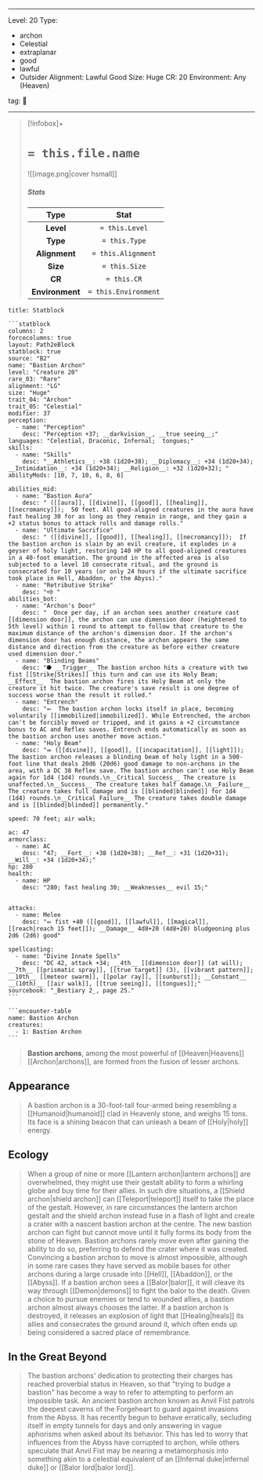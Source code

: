 
---


Level: 20
Type:
- archon
- Celestial
- extraplanar
- good
- lawful
- Outsider
Alignment: Lawful Good
Size: Huge
CR: 20
Environment: Any (Heaven)


tag: 👹

---

> [!infobox]+
> #  `= this.file.name`
> ![[image.png|cover hsmall]]
> ##### Stats
> Type | Stat |
> :---:|:---:|
> **Level** | `= this.Level` |
> **Type** | `= this.Type` |
> **Alignment** | `= this.Alignment` |
> **Size** | `= this.Size` |
> **CR** | `= this.CR` |
> **Environment** | `= this.Environment` |




````ad-info
title: Statblock

```statblock
columns: 2
forcecolumns: true
layout: Path2eBlock
statblock: true
source: "B2"
name: "Bastion Archon"
level: "Creature 20"
rare_03: "Rare"
alignment: "LG"
size: "Huge"
trait_04: "Archon"
trait_05: "Celestial"
modifier: 37
perception:
  - name: "Perception"
    desc: "Perception +37; __darkvision__, __true seeing__;"
languages: "Celestial, Draconic, Infernal;  tongues;"
skills:
  - name: "Skills"
    desc: "__Athletics__: +38 (1d20+38); __Diplomacy__: +34 (1d20+34); __Intimidation__: +34 (1d20+34); __Religion__: +32 (1d20+32); "
abilityMods: [10, 7, 10, 6, 8, 6]

abilities_mid:
  - name: "Bastion Aura"
    desc: " ([[aura]], [[divine]], [[good]], [[healing]], [[necromancy]]);  50 feet. All good-aligned creatures in the aura have fast healing 30 for as long as they remain in range, and they gain a +2 status bonus to attack rolls and damage rolls."
  - name: "Ultimate Sacrifice"
    desc: " ([[divine]], [[good]], [[healing]], [[necromancy]]);  If the bastion archon is slain by an evil creature, it explodes in a geyser of holy light, restoring 140 HP to all good-aligned creatures in a 40-foot emanation. The ground in the affected area is also subjected to a level 10 consecrate ritual, and the ground is consecrated for 10 years (or only 24 hours if the ultimate sacrifice took place in Hell, Abaddon, or the Abyss)."
  - name: "Retributive Strike"
    desc: "⬲ "
abilities_bot:
  - name: "Archon's Door"
    desc: "  Once per day, if an archon sees another creature cast [[dimension door]], the archon can use dimension door (heightened to 5th level) within 1 round to attempt to follow that creature to the maximum distance of the archon's dimension door. If the archon's dimension door has enough distance, the archon appears the same distance and direction from the creature as before either creature used dimension door."
  - name: "Blinding Beams"
    desc: "⭓ __Trigger__ The bastion archon hits a creature with two fist [[Strike|Strikes]] this turn and can use its Holy Beam; __Effect__  The bastion archon fires its Holy Beam at only the creature it hit twice. The creature's save result is one degree of success worse than the result it rolled."
  - name: "Entrench"
    desc: "⬻  The bastion archon locks itself in place, becoming voluntarily [[immobilized|immobilized]]. While Entrenched, the archon can't be forcibly moved or tripped, and it gains a +2 circumstance bonus to AC and Reflex saves. Entrench ends automatically as soon as the bastion archon uses another move action."
  - name: "Holy Beam"
    desc: "⬺ ([[divine]], [[good]], [[incapacitation]], [[light]]);  The bastion archon releases a blinding beam of holy light in a 500-foot line that deals 20d6 (20d6) good damage to non-archons in the area, with a DC 38 Reflex save. The bastion archon can't use Holy Beam again for 1d4 (1d4) rounds.\n__Critical Success__ The creature is unaffected.\n__Success__ The creature takes half damage.\n__Failure__ The creature takes full damage and is [[blinded|blinded]] for 1d4 (1d4) rounds.\n__Critical Failure__ The creature takes double damage and is [[blinded|blinded]] permanently."

speed: 70 feet; air walk;

ac: 47
armorclass:
  - name: AC
    desc: "47; __Fort__: +38 (1d20+38); __Ref__: +31 (1d20+31); __Will__: +34 (1d20+34);"
hp: 280
health:
  - name: HP
    desc: "280; fast healing 30; __Weaknesses__ evil 15;"


attacks:
  - name: Melee
    desc: "⬻ fist +40 ([[good]], [[lawful]], [[magical]], [[reach|reach 15 feet]]); __Damage__ 4d8+20 (4d8+20) bludgeoning plus 2d6 (2d6) good"

spellcasting:
  - name: "Divine Innate Spells"
    desc: "DC 42, attack +34; __4th__ [[dimension door]] (at will); __7th__ [[prismatic spray]], [[true target]] (3), [[vibrant pattern]]; __10th__ [[meteor swarm]], [[polar ray]], [[sunburst]]; __Constant__ __(10th)__ [[air walk]], [[true seeing]], [[tongues]];"
sourcebook: "_Bestiary 2_, page 25."
```

```encounter-table
name: Bastion Archon
creatures:
  - 1: Bastion Archon
```

````



> **Bastion archons**, among the most powerful of [[Heaven|Heavens]] [[Archon|archons]], are formed from the fusion of lesser archons.



## Appearance

> A bastion archon is a 30-foot-tall four-armed being resembling a [[Humanoid|humanoid]] clad in Heavenly stone, and weighs 15 tons. Its face is a shining beacon that can unleash a beam of [[Holy|holy]] energy.


## Ecology

> When a group of nine or more [[Lantern archon|lantern archons]] are overwhelmed, they might use their gestalt ability to form a whirling globe and buy time for their allies. In such dire situations, a [[Shield archon|shield archon]] can [[Teleport|teleport]] itself to take the place of the gestalt. However, in rare circumstances the lantern archon gestalt and the shield archon instead fuse in a flash of light and create a crater with a nascent bastion archon at the centre. The new bastion archon can fight but cannot move until it fully forms its body from the stone of Heaven.
> Bastion archons rarely move even after gaining the ability to do so, preferring to defend the crater where it was created. Convincing a bastion archon to move is almost impossible, although in some rare cases they have served as mobile bases for other archons during a large crusade into [[Hell]], [[Abaddon]], or the [[Abyss]]. If a bastion archon sees a [[Balor|balor]], it will cleave its way through [[Demon|demons]] to fight the balor to the death.
> Given a choice to pursue enemies or tend to wounded allies, a bastion archon almost always chooses the latter. If a bastion archon is destroyed, it releases an explosion of light that [[Healing|heals]] its allies and consecrates the ground around it, which often ends up being considered a sacred place of remembrance.


## In the Great Beyond

> The bastion archons' dedication to protecting their charges has reached proverbial status in Heaven, so that "trying to budge a bastion" has become a way to refer to attempting to perform an impossible task.
> An ancient bastion archon known as Anvil Fist patrols the deepest caverns of the Forgeheart to guard against invasions from the Abyss. It has recently begun to behave erratically, secluding itself in empty tunnels for days and only answering in vague aphorisms when asked about its behavior. This has led to worry that influences from the Abyss have corrupted to archon, while others speculate that Anvil Fist may be nearing a metamorphosis into something akin to a celestial equivalent of an [[Infernal duke|infernal duke]] or [[Balor lord|balor lord]].











